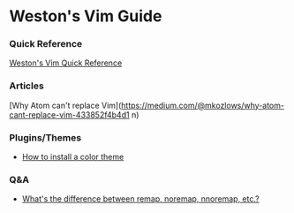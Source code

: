 # Weston's Vim Guide
### Quick Reference
[Weston's Vim Quick Reference](http://github.com/wwselleck/weston-guides/vim/quick-reference.md)

### Articles
[Why Atom can't replace Vim](https://medium.com/@mkozlows/why-atom-cant-replace-vim-433852f4b4d1 n)

### Plugins/Themes
+ [How to install a color theme](http://www.mkyong.com/linux/how-to-install-a-vim-color-scheme/)

### Q&A
+ [What's the difference between remap, noremap, nnoremap, etc.?](http://stackoverflow.com/questions/3776117/what-is-the-difference-between-the-remap-noremap-nnoremap-and-vnoremap-mapping)


